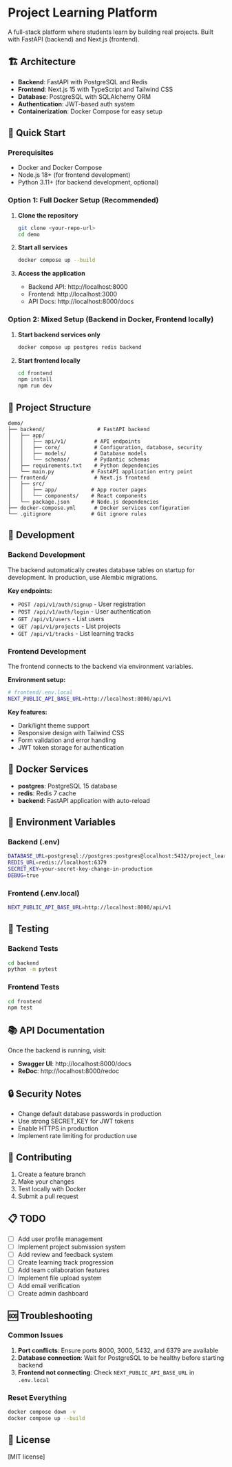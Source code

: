 # Project Learning Platform

A full-stack platform where students learn by building real projects. Built with FastAPI (backend) and Next.js (frontend).

## 🏗️ Architecture

- **Backend**: FastAPI with PostgreSQL and Redis
- **Frontend**: Next.js 15 with TypeScript and Tailwind CSS
- **Database**: PostgreSQL with SQLAlchemy ORM
- **Authentication**: JWT-based auth system
- **Containerization**: Docker Compose for easy setup

## 🚀 Quick Start

### Prerequisites

- Docker and Docker Compose
- Node.js 18+ (for frontend development)
- Python 3.11+ (for backend development, optional)

### Option 1: Full Docker Setup (Recommended)

1. **Clone the repository**
   ```bash
   git clone <your-repo-url>
   cd demo
   ```

2. **Start all services**
   ```bash
   docker compose up --build
   ```

3. **Access the application**
   - Backend API: http://localhost:8000
   - Frontend: http://localhost:3000
   - API Docs: http://localhost:8000/docs

### Option 2: Mixed Setup (Backend in Docker, Frontend locally)

1. **Start backend services only**
   ```bash
   docker compose up postgres redis backend
   ```

2. **Start frontend locally**
   ```bash
   cd frontend
   npm install
   npm run dev
   ```

## 📁 Project Structure

```
demo/
├── backend/                 # FastAPI backend
│   ├── app/
│   │   ├── api/v1/         # API endpoints
│   │   ├── core/           # Configuration, database, security
│   │   ├── models/         # Database models
│   │   └── schemas/        # Pydantic schemas
│   ├── requirements.txt    # Python dependencies
│   └── main.py            # FastAPI application entry point
├── frontend/               # Next.js frontend
│   ├── src/
│   │   ├── app/           # App router pages
│   │   └── components/    # React components
│   └── package.json       # Node.js dependencies
├── docker-compose.yml      # Docker services configuration
└── .gitignore             # Git ignore rules
```

## 🔧 Development

### Backend Development

The backend automatically creates database tables on startup for development. In production, use Alembic migrations.

**Key endpoints:**
- `POST /api/v1/auth/signup` - User registration
- `POST /api/v1/auth/login` - User authentication
- `GET /api/v1/users` - List users
- `GET /api/v1/projects` - List projects
- `GET /api/v1/tracks` - List learning tracks

### Frontend Development

The frontend connects to the backend via environment variables.

**Environment setup:**
```bash
# frontend/.env.local
NEXT_PUBLIC_API_BASE_URL=http://localhost:8000/api/v1
```

**Key features:**
- Dark/light theme support
- Responsive design with Tailwind CSS
- Form validation and error handling
- JWT token storage for authentication

## 🐳 Docker Services

- **postgres**: PostgreSQL 15 database
- **redis**: Redis 7 cache
- **backend**: FastAPI application with auto-reload

## 📝 Environment Variables

### Backend (.env)
```bash
DATABASE_URL=postgresql://postgres:postgres@localhost:5432/project_learning_platform
REDIS_URL=redis://localhost:6379
SECRET_KEY=your-secret-key-change-in-production
DEBUG=true
```

### Frontend (.env.local)
```bash
NEXT_PUBLIC_API_BASE_URL=http://localhost:8000/api/v1
```

## 🧪 Testing

### Backend Tests
```bash
cd backend
python -m pytest
```

### Frontend Tests
```bash
cd frontend
npm test
```

## 📚 API Documentation

Once the backend is running, visit:
- **Swagger UI**: http://localhost:8000/docs
- **ReDoc**: http://localhost:8000/redoc

## 🔒 Security Notes

- Change default database passwords in production
- Use strong SECRET_KEY for JWT tokens
- Enable HTTPS in production
- Implement rate limiting for production use

## 🤝 Contributing

1. Create a feature branch
2. Make your changes
3. Test locally with Docker
4. Submit a pull request

## 📋 TODO

- [ ] Add user profile management
- [ ] Implement project submission system
- [ ] Add review and feedback system
- [ ] Create learning track progression
- [ ] Add team collaboration features
- [ ] Implement file upload system
- [ ] Add email verification
- [ ] Create admin dashboard

## 🆘 Troubleshooting

### Common Issues

1. **Port conflicts**: Ensure ports 8000, 3000, 5432, and 6379 are available
2. **Database connection**: Wait for PostgreSQL to be healthy before starting backend
3. **Frontend not connecting**: Check `NEXT_PUBLIC_API_BASE_URL` in `.env.local`

### Reset Everything
```bash
docker compose down -v
docker compose up --build
```

## 📄 License

[MIT license]


